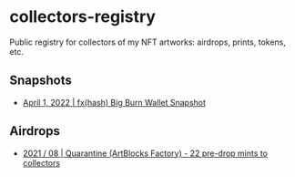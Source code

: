 # collectors-registry
Public registry for collectors of my NFT artworks: airdrops, prints, tokens, etc.

## Snapshots

- [April 1, 2022 | fx(hash) Big Burn Wallet Snapshot](2022_04__fxhash__snapshot.md)

## Airdrops

- [2021 / 08 | Quarantine (ArtBlocks Factory) - 22 pre-drop mints to collectors](2021_08__quarantine__airdrop.md)

